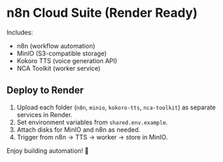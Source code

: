 # n8n Cloud Suite (Render Ready)

Includes:
- n8n (workflow automation)
- MinIO (S3-compatible storage)
- Kokoro TTS (voice generation API)
- NCA Toolkit (worker service)

## Deploy to Render

1. Upload each folder (`n8n`, `minio`, `kokoro-tts`, `nca-toolkit`) as separate services in Render.
2. Set environment variables from `shared.env.example`.
3. Attach disks for MinIO and n8n as needed.
4. Trigger from n8n -> TTS -> worker -> store in MinIO.

Enjoy building automation! 🚀
